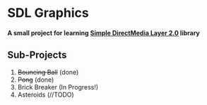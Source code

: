 SDL Graphics
============

#### A small project for learning [Simple DirectMedia Layer 2.0](https://www.libsdl.org/) library

Sub-Projects
------------

1. ~~Bouncing Ball~~ (done)
2. ~~Pong~~ (done)
3. Brick Breaker (In Progress!)
4. Asteroids (//TODO)